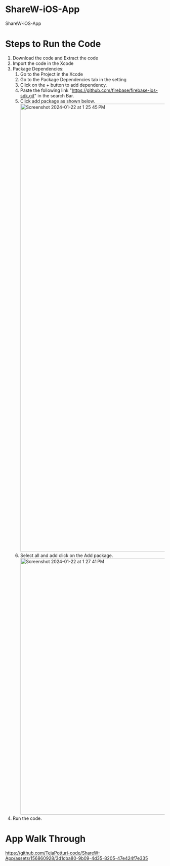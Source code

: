 # ShareW-iOS-App
 ShareW-iOS-App

# Steps to Run the Code

 1. Download the code and Extract the code
 2. Import the code in the Xcode
 3. Package Dependencies:
    1. Go to the Project in the Xcode
    2. Go to the Package Dependencies tab in the setting
    3. Click on the + button to add dependency.
    4. Paste the following link "https://github.com/firebase/firebase-ios-sdk.git" in the search Bar.
    5. Click add package as shown below.
       <img width="1413" alt="Screenshot 2024-01-22 at 1 25 45 PM" src="https://github.com/TejaPotturi-code/ShareW-App/assets/156860928/62dbfaf7-9423-422b-b44b-d2f9e3bab99c">
    6. Select all and add click on the Add package.
       <img width="809" alt="Screenshot 2024-01-22 at 1 27 41 PM" src="https://github.com/TejaPotturi-code/ShareW-App/assets/156860928/8926dcc2-09ae-4e1b-b1d5-1e812527898b">
 4. Run the code.

# App Walk Through

https://github.com/TejaPotturi-code/ShareW-App/assets/156860928/3d1cba80-9b09-4d35-8205-47e424f7e335


    
